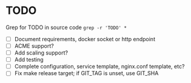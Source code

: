 # TODO
Grep for TODO in source code `grep -r 'TODO' *`

- [ ] Document requirements, docker socket or http endpoint
- [ ] ACME support?
- [ ] Add scaling support?
- [ ] Add testing
- [ ] Complete configuration, service template, nginx.conf template, etc?
- [ ] Fix make release target; if GIT_TAG is unset, use GIT_SHA
